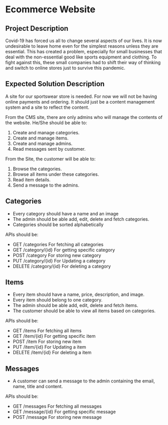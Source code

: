 # Ecommerce Website

## Project Description

Covid-19 has forced us all to change several aspects of our lives. It is now undesirable to leave home even for the simplest reasons unless they are essential. This has created a problem, especially for small businesses that deal with the non-essential good like sports equipment and clothing. To fight against this, these small companies had to shift their way of thinking and switch to online stores just to survive this pandemic.

## Expected Solution Description

A site for our sportswear store is needed. For now we will not be having online payments and ordering. It should just be a content management system and a site to reflect the content.

From the CMS site, there are only admins who will manage the contents of the website.
He/She should be able to:
1. Create and manage categories.
2. Create and manage items.
3. Create and manage admins.
4. Read messages sent by customer.

From the Site, the customer will be able to:
1. Browse the categories.
2. Browse all items under these categories.
3. Read item details.
4. Send a message to the admins.

## Categories
- Every category should have a name and an image
- The admin should be able add, edit, delete and fetch categories.
- Categories should be sorted alphabetically

APIs should be:
- GET /categories  For fetching all categories
- GET /category/{id} For getting specific category
- POST /category For storing new category
- PUT /category/{id} For Updating a category
- DELETE /category/{id} For deleting a category 

## Items
- Every item should have a name, price, description, and image.
- Every item should belong to one category.
- The admin should be able add, edit, delete and fetch items.
- The customer should be able to view all items based on categories.

APIs should be:
- GET /items  For fetching all items
- GET /item/{id} For getting specific item
- POST /item For storing new item
- PUT /item/{id} For Updating a item
- DELETE /item/{id} For deleting a item 

## Messages
- A customer can send a message to the admin containing the email, name, title and content.

APIs should be:
- GET /messages  For fetching all messages
- GET /message/{id} For getting specific message
- POST /message For storing new message
